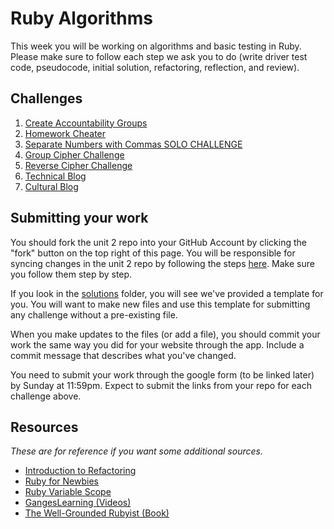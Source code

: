 # Ruby Algorithms
This week you will be working on algorithms and basic testing in Ruby. Please make sure to follow each step we ask you to do (write driver test code, pseudocode, initial solution, refactoring, reflection, and review). 



## Challenges
1. [Create Accountability Groups](1_create_accountability_groups.md)
2. [Homework Cheater](2_homework_cheater.md)
3. [Separate Numbers with Commas SOLO CHALLENGE](3_nums_commas_solo_challenge.md)
4. [Group Cipher Challenge](4_group_cipher_challenge.md)
5. [Reverse Cipher Challenge](5_reverse_cipher.md)
6. [Technical Blog](6_technical_blog.md)
7. [Cultural Blog](7_cultural_blog.md)


## Submitting your work
You should fork the unit 2 repo into your GitHub Account by clicking the "fork" button on the top right of this page. You will be responsible for syncing changes in the unit 2 repo by following the steps [here](http://stackoverflow.com/questions/11394349/upstream-pulls-with-the-github-desktop-client). Make sure you follow them step by step. 

If you look in the [solutions](./my_solutions/) folder, you will see we've provided a template for you. You will want to make new files and use this template for submitting any challenge without a pre-existing file. 

When you make updates to the files (or add a file), you should commit your work the same way you did for your website through the app. Include a commit message that describes what you've changed.

You need to submit your work through the google form (to be linked later) by Sunday at 11:59pm. Expect to submit the links from your repo for each challenge above. 


## Resources
*These are for reference if you want some additional sources.* 
- [Introduction to Refactoring](http://sourcemaking.com/refactoring/introduction-to-refactoring)   
- [Ruby for Newbies](http://net.tutsplus.com/sessions/ruby-for-newbies)  
- [Ruby Variable Scope](http://www.techotopia.com/index.php/Ruby_Variable_Scope) 
- [GangesLearning (Videos)](https://www.youtube.com/user/GangesLearning)
- [The Well-Grounded Rubyist (Book)](http://www.manning.com/black2/)  